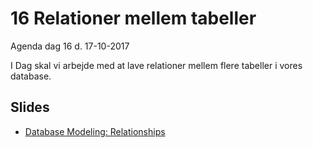 # 16 Relationer mellem tabeller
Agenda dag 16 d. 17-10-2017

I Dag skal vi arbejde med at lave relationer mellem flere tabeller i vores database.



## Slides
* [Database Modeling: Relationships]()

